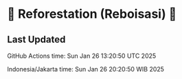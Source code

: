 
# 🌳 Reforestation (Reboisasi) 🌲

## Last Updated

GitHub Actions time: Sun Jan 26 13:20:50 UTC 2025

Indonesia/Jakarta time: Sun Jan 26 20:20:50 WIB 2025
